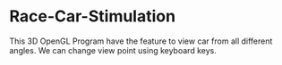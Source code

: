 # Race-Car-Stimulation
This 3D OpenGL Program have the feature to view car from all different angles. We can change view point using keyboard keys.
